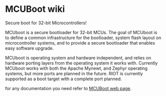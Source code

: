 # MCUBoot wiki
Secure boot for 32-bit Microcontrollers!

MCUboot is a secure bootloader for 32-bit MCUs. The goal of MCUboot is to define a common infrastructure for the bootloader, system flash layout on microcontroller systems, and to provide a secure bootloader that enables easy software upgrade.

MCUboot is operating system and hardware independent, and relies on hardware porting layers from the operating system it works with. Currently MCUboot works with both the Apache Mynewt, and Zephyr operating systems, but more ports are planned in the future. RIOT is currently supported as a boot target with a complete port planned.

for any documentation you need refer to [MCUBoot web page](https://mcuboot.com/).